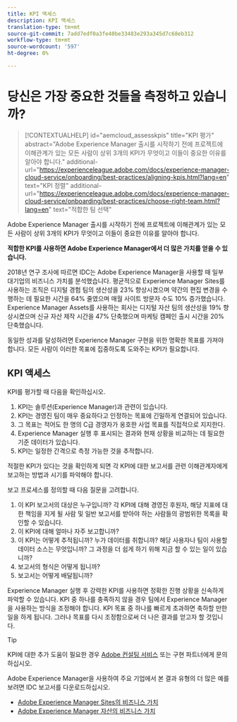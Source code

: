 ```yaml
---
title: KPI 액세스
description: KPI 액세스
translation-type: tm+mt
source-git-commit: 7add7edf0a3fe40be33483e293a345d7c68eb312
workflow-type: tm+mt
source-wordcount: '597'
ht-degree: 0%

---
```



# 당신은 가장 중요한 것들을 측정하고 있습니까?

>[!CONTEXTUALHELP]
>id="aemcloud_assesskpis"
>title="KPI 평가"
>abstract="Adobe Experience Manager 출시를 시작하기 전에 프로젝트에 이해관계가 있는 모든 사람이 상위 3개의 KPI가 무엇이고 이들이 중요한 이유를 알아야 합니다."
>additional-url="https://experienceleague.adobe.com/docs/experience-manager-cloud-service/onboarding/best-practices/aligning-kpis.html?lang=en" text="KPI 정렬"
>additional-url="https://experienceleague.adobe.com/docs/experience-manager-cloud-service/onboarding/best-practices/choose-right-team.html?lang=en" text="적합한 팀 선택"

Adobe Experience Manager 출시를 시작하기 전에 프로젝트에 이해관계가 있는 모든 사람이 상위 3개의 KPI가 무엇이고 이들이 중요한 이유를 알아야 합니다.

**적합한 KPI를 사용하면 Adobe Experience Manager에서 더 많은 가치를 얻을 수 있습니다.**


2018년 연구 조사에 따르면 IDC는 Adobe Experience Manager을 사용할 때 일부 대기업의 비즈니스 가치를 분석했습니다. 평균적으로 Experience Manager Sites를 사용하는 조직은 디지털 경험 팀의 생산성을 23% 향상시켰으며 약간의 편집 변경을 수행하는 데 필요한 시간을 64% 줄였으며 매월 사이트 방문자 수도 10% 증가했습니다. Experience Manager Assets를 사용하는 회사는 디지털 자산 팀의 생산성을 19% 향상시켰으며 신규 자산 제작 시간을 47% 단축했으며 마케팅 캠페인 출시 시간을 20% 단축했습니다.

동일한 성과를 달성하려면 Experience Manager 구현을 위한 명확한 목표를 가져야 합니다. 모든 사람이 이러한 목표에 집중하도록 도와주는 KPI가 필요합니다.

## KPI 액세스

KPI를 평가할 때 다음을 확인하십시오.

1. KPI는 솔루션(Experience Manager)과 관련이 있습니다.
1. KPI는 경영진 팀이 매우 중요하다고 인정하는 목표에 긴밀하게 연결되어 있습니다.
1. 그 목표는 적어도 한 명의 C급 경영자가 옹호한 사업 목표를 직접적으로 지지한다.
1. Experience Manager 실행 후 표시되는 결과와 현재 상황을 비교하는 데 필요한 기준 데이터가 있습니다.
1. KPI는 일정한 간격으로 측정 가능한 것을 추적합니다.

적절한 KPI가 있다는 것을 확인하게 되면 각 KPI에 대한 보고서를 관련 이해관계자에게 보고하는 방법과 시기를 파악해야 합니다.

보고 프로세스를 정의할 때 다음 질문을 고려합니다.

1. 이 KPI 보고서의 대상은 누구입니까? 각 KPI에 대해 경영진 후원자, 해당 지표에 대한 책임을 지게 될 사람 및 일반 보고서를 받아야 하는 사람들의 광범위한 목록을 확인할 수 있습니다.
1. 이 KPI에 대해 얼마나 자주 보고합니까?
1. 이 KPI는 어떻게 추적됩니까? 누가 데이터를 취합니까? 해당 사용자나 팀이 사용할 데이터 소스는 무엇입니까? 그 과정을 더 쉽게 하기 위해 지금 할 수 있는 일이 있습니까?
1. 보고서의 형식은 어떻게 됩니까?
1. 보고서는 어떻게 배달됩니까?

Experience Manager 실행 후 강력한 KPI를 사용하면 정확한 진행 상황을 신속하게 파악할 수 있습니다. KPI 중 하나를 충족하지 않을 경우 팀에서 Experience Manager을 사용하는 방식을 조정해야 합니다. KPI 목표 중 하나를 빠르게 초과하면 축하할 만한 일을 하게 됩니다. 그러나 목표를 다시 조정함으로써 더 나은 결과를 얻고자 할 것입니다.

>[!TIP]
>
> KPI에 대한 추가 도움이 필요한 경우 [Adobe 컨설팅 서비스](https://www.adobe.com/experience-cloud/consulting-services.html) 또는 구현 파트너에게 문의하십시오.

Adobe Experience Manager을 사용하여 주요 기업에서 본 결과 유형의 더 많은 예를 보려면 IDC 보고서를 다운로드하십시오.
* [Adobe Experience Manager Sites의 비즈니스 가치](https://www.adobe.com/content/dam/acom/en/modal-offers/idc-aem-sites-q218/pdfs/22037555.en.aem.whitepaper.IDCBusinessValueAEMSites.pdf)
* [Adobe Experience Manager 자산의 비즈니스 가치](https://wwwimages2.adobe.com/content/dam/acom/en/modal-offers/idc-aem-Assets-q218/pdfs/220380622.en.aem.whitepaper.IDCBusinessValueAEMAssets.pdf)